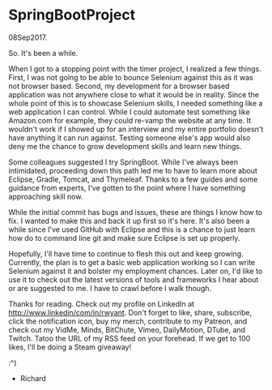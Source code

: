# SpringBootProject

08Sep2017.

So. It's been a while.

When I got to a stopping point with the timer project, I realized a few things. First, I was not going to be able to bounce Selenium
against this as it was not browser based. Second, my development for a browser based application was not anywhere close to what it
would be in reality. Since the whole point of this is to showcase Selenium skills, I needed something like a web application
I can control. While I could automate test something like Amazon.com for example, they could re-vamp the website at any time. It wouldn't
work if I showed up for an interview and my entire portfolio doesn't have anything it can run against. Testing someone else's app would
also deny me the chance to grow development skills and learn new things.

Some colleagues suggested I try SpringBoot. While I've always been intimidated, proceeding down this path led me to have to learn more
about Eclipse, Gradle, Tomcat, and Thymeleaf. Thanks to a few guides and some guidance from experts, I've gotten to the point where I
have something approaching skill now.

While the initial commit has bugs and issues, these are things I know how to fix. I wanted to make this and back it up first so it's here.
It's also been a while since I've used GitHub with Eclipse and this is a chance to just learn how do to command line git and make sure
Eclipse is set up properly.

Hopefully, I'll have time to continue to flesh this out and keep growing. Currently, the plan is to get a basic web application working
so I can write Selenium against it and bolster my employment chances. Later on, I'd like to use it to check out the latest versions of
tools and frameworks I hear about or are suggested to me. I have to crawl before I walk though.

Thanks for reading. Check out my profile on LinkedIn at http://www.linkedin/com/in/rwyant. Don't forget to like, share, subscribe, click
the notification icon, buy my merch, contribute to my Patreon, and check out my VidMe, Minds, BitChute, Vimeo, DailyMotion, DTube, and
Twitch. Tatoo the URL of my RSS feed on your forehead. If we get to 100 likes, I'll be doing a Steam giveaway!

:^)

- Richard
